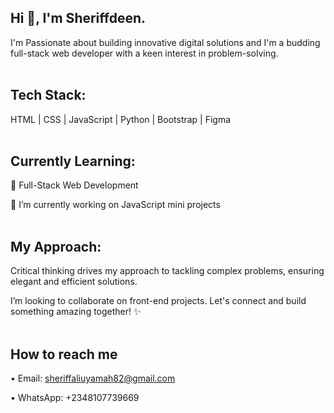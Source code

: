 ## Hi 👋, I'm Sheriffdeen.

I'm Passionate about building innovative digital solutions and I'm a budding full-stack web developer with a keen interest in problem-solving.
<br>
<br>

## Tech Stack:
HTML | CSS | JavaScript | Python | Bootstrap | Figma
<br>
<br>

## Currently Learning:
📍 Full-Stack Web Development

🔭 I’m currently working on JavaScript mini projects
<br>
<br>

## My Approach:
Critical thinking drives my approach to tackling complex problems, ensuring elegant and efficient solutions.


I’m looking to collaborate on front-end projects. Let's connect and build something amazing together! ✨
<br>
<br>

## How to reach me
• Email: sheriffaliuyamah82@gmail.com 

• WhatsApp: +2348107739669

